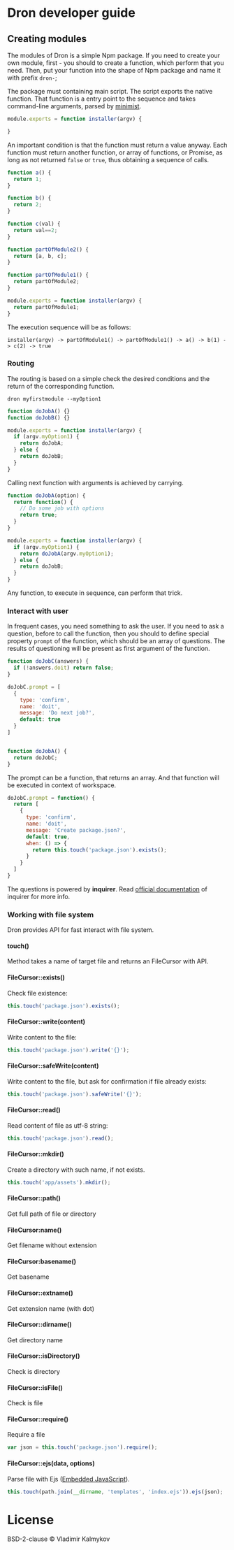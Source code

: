 Dron developer guide
==

## Creating modules

The modules of Dron is a simple Npm package. If you need to create your own module, first - you should to create a function, which perform that you need. Then, put your function into the shape of Npm package and name it with prefix `dron-`;

The package must containing main script. The script exports the native function. That function is a entry point to the sequence and takes command-line arguments, parsed by [minimist](https://www.npmjs.com/package/minimist).

```js
module.exports = function installer(argv) {

}
```

An important condition is that the function must return a value anyway. Each function must return another function, or array of functions, or Promise, as long as not returned `false` or `true`, thus obtaining a sequence of calls.

```js
function a() {
  return 1;
}

function b() {
  return 2;
}

function c(val) {
  return val==2;
}

function partOfModule2() {
  return [a, b, c];
}

function partOfModule1() {
  return partOfModule2;
}

module.exports = function installer(argv) {
  return partOfModule1;
}
```

The execution sequence will be as follows:

```
installer(argv) -> partOfModule1() -> partOfModule1() -> a() -> b(1) -> c(2) -> true
```

### Routing

The routing is based on a simple check the desired conditions and the return of the corresponding function.

```terminal
dron myfirstmodule --myOption1
```

```js
function doJobA() {}
function doJobB() {}

module.exports = function installer(argv) {
  if (argv.myOption1) {
    return doJobA;
  } else {
    return doJobB;
  }
}
```

Calling next function with arguments is achieved by carrying.

```js
function doJobA(option) {
  return function() {
    // Do some job with options
    return true;
  }
}

module.exports = function installer(argv) {
  if (argv.myOption1) {
    return doJobA(argv.myOption1);
  } else {
    return doJobB;
  }
}
```

Any function, to execute in sequence, can perform that trick.

### Interact with user

In frequent cases, you need something to ask the user. If you need to ask a question, before to call the function, then you should to define special property `prompt` of the function, which should be an array of questions. The results of questioning will  be present as first argument of the function.

```js
function doJobC(answers) {
  if (!answers.doit) return false;
}

doJobC.prompt = [
  {
    type: 'confirm',
    name: 'doit',
    message: 'Do next job?',
    default: true
  }
]


function doJobA() {
  return doJobC;
}
```

The prompt can be a function, that returns an array. And that function will be executed in context of workspace.
```js
doJobC.prompt = function() {
  return [
    {
      type: 'confirm',
      name: 'doit',
      message: 'Create package.json?',
      default: true,
      when: () => {
        return this.touch('package.json').exists();
      }
    }
  ]
}
```

The questions is powered by __inquirer__. Read [official documentation](https://www.npmjs.com/package/inquirer) of inquirer for more info.

### Working with file system

Dron provides API for fast interact with file system.

#### touch()

Method takes a name of target file and returns an FileCursor with API.

#### FileCursor::exists()

Check file existence:

```js
this.touch('package.json').exists();
```

#### FileCursor::write(content)

Write content to the file:

```js
this.touch('package.json').write('{}');
```

#### FileCursor::safeWrite(content)

Write content to the file, but ask for confirmation if file already exists:

```js
this.touch('package.json').safeWrite('{}');
```
#### FileCursor::read()

Read content of file as utf-8 string:

```js
this.touch('package.json').read();
```

#### FileCursor::mkdir()

Create a directory with such name, if not exists.

```js
this.touch('app/assets').mkdir();
```

#### FileCursor::path()

Get full path of file or directory

#### FileCursor:name()

Get filename without extension

#### FileCursor:basename()

Get basename

#### FileCursor::extname()

Get extension name (with dot)

#### FileCursor::dirname()

Get directory name

#### FileCursor::isDirectory()

Check is directory

#### FileCursor::isFile()

Check is file

#### FileCursor::require()

Require a file

```js
var json = this.touch('package.json').require();
```

#### FileCursor::ejs(data, options)

Parse file with Ejs ([Embedded JavaScript](http://www.embeddedjs.com/)).

```js
this.touch(path.join(__dirname, 'templates', 'index.ejs')).ejs(json);
```

# License
BSD-2-clause © Vladimir Kalmykov

